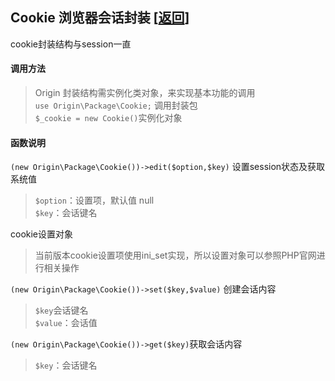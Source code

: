 ## Cookie 浏览器会话封装 [<a href="https://github.com/shenqiwei/origin_readme/tree/master/origin/package">返回</a>]
cookie封装结构与session一直

#### 调用方法
> Origin 封装结构需实例化类对象，来实现基本功能的调用    
> `use Origin\Package\Cookie;` 调用封装包    
> `$_cookie = new Cookie()`实例化对象 

#### 函数说明

`(new Origin\Package\Cookie())->edit($option,$key)` 设置session状态及获取系统值    
> `$option`：设置项，默认值 null     
> `$key`：会话键名    
>
cookie设置对象    
> 当前版本cookie设置项使用ini_set实现，所以设置对象可以参照PHP官网进行相关操作

`(new Origin\Package\Cookie())->set($key,$value)` 创建会话内容    
> `$key`会话键名    
> `$value`：会话值    

`(new Origin\Package\Cookie())->get($key)`获取会话内容    
> `$key`：会话键名 
